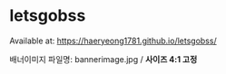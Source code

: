 # letsgobss

Available at: https://haeryeong1781.github.io/letsgobss/

배너이미지 파일명: bannerimage.jpg / __사이즈 4:1 고정__

